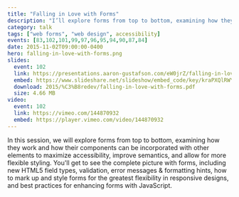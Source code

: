 ```yaml
---
title: "Falling in Love with Forms"
description: "I’ll explore forms from top to bottom, examining how they work and how their components can be incorporated with other elements to maximize accessibility, improve semantics, and allow for more flexible styling."
category: talk
tags: ["web forms", "web design", accessibility]
events: [83,102,101,99,97,96,95,94,90,87,84]
date: 2015-11-02T09:00:00-0400
hero: falling-in-love-with-forms.png
slides:
  event: 102
  link: https://presentations.aaron-gustafson.com/eW0jrZ/falling-in-love-with-forms
  embed: https://www.slideshare.net/slideshow/embed_code/key/kraPXQlRWYXNWe
  download: 2015/%C3%B8redev/falling-in-love-with-forms.pdf
  size: 4.66 MB
video:
  event: 102
  link: https://vimeo.com/144870932
  embed: https://player.vimeo.com/video/144870932
---
```


In this session, we will explore forms from top to bottom, examining how they work and how their components can be incorporated with other elements to maximize accessibility, improve semantics, and allow for more flexible styling. You'll get to see the complete picture with forms, including new HTML5 field types, validation, error messages & formatting hints, how to mark up and style forms for the greatest flexibility in responsive designs, and best practices for enhancing forms with JavaScript.
